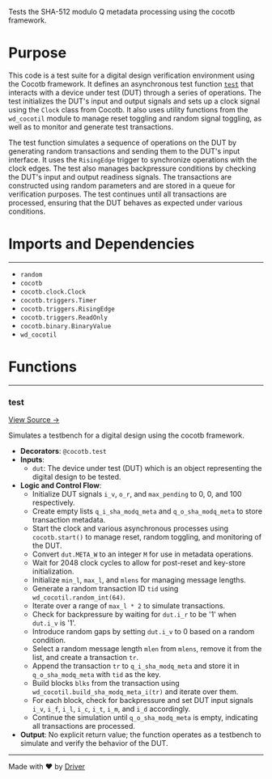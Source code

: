 <!--------------------------------------------------------------------------------->
<!-- IMPORTANT: This file is auto-generated by Driver (https://driver.ai). -------->
<!-- Manual edits may be overwritten on future commits. --------------------------->
<!--------------------------------------------------------------------------------->

Tests the SHA-512 modulo Q metadata processing using the cocotb framework.

# Purpose
This code is a test suite for a digital design verification environment using the Cocotb framework. It defines an asynchronous test function [`test`](<#test>) that interacts with a device under test (DUT) through a series of operations. The test initializes the DUT's input and output signals and sets up a clock signal using the `Clock` class from Cocotb. It also uses utility functions from the `wd_cocotil` module to manage reset toggling and random signal toggling, as well as to monitor and generate test transactions.

The test function simulates a sequence of operations on the DUT by generating random transactions and sending them to the DUT's input interface. It uses the `RisingEdge` trigger to synchronize operations with the clock edges. The test also manages backpressure conditions by checking the DUT's input and output readiness signals. The transactions are constructed using random parameters and are stored in a queue for verification purposes. The test continues until all transactions are processed, ensuring that the DUT behaves as expected under various conditions.
# Imports and Dependencies

---
- `random`
- `cocotb`
- `cocotb.clock.Clock`
- `cocotb.triggers.Timer`
- `cocotb.triggers.RisingEdge`
- `cocotb.triggers.ReadOnly`
- `cocotb.binary.BinaryValue`
- `wd_cocotil`


# Functions

---
### test<!-- {{#callable:firedancer/src/wiredancer/sim/sha512_modq_meta/test.test}} -->
[View Source →](<../../../../../../src/wiredancer/sim/sha512_modq_meta/test.py#L11>)

Simulates a testbench for a digital design using the cocotb framework.
- **Decorators**: `@cocotb.test`
- **Inputs**:
    - `dut`: The device under test (DUT) which is an object representing the digital design to be tested.
- **Logic and Control Flow**:
    - Initialize DUT signals `i_v`, `o_r`, and `max_pending` to 0, 0, and 100 respectively.
    - Create empty lists `q_i_sha_modq_meta` and `q_o_sha_modq_meta` to store transaction metadata.
    - Start the clock and various asynchronous processes using `cocotb.start()` to manage reset, random toggling, and monitoring of the DUT.
    - Convert `dut.META_W` to an integer `M` for use in metadata operations.
    - Wait for 2048 clock cycles to allow for post-reset and key-store initialization.
    - Initialize `min_l`, `max_l`, and `mlens` for managing message lengths.
    - Generate a random transaction ID `tid` using `wd_cocotil.random_int(64)`.
    - Iterate over a range of `max_l * 2` to simulate transactions.
    - Check for backpressure by waiting for `dut.i_r` to be '1' when `dut.i_v` is '1'.
    - Introduce random gaps by setting `dut.i_v` to 0 based on a random condition.
    - Select a random message length `mlen` from `mlens`, remove it from the list, and create a transaction `tr`.
    - Append the transaction `tr` to `q_i_sha_modq_meta` and store it in `q_o_sha_modq_meta` with `tid` as the key.
    - Build blocks `blks` from the transaction using `wd_cocotil.build_sha_modq_meta_i(tr)` and iterate over them.
    - For each block, check for backpressure and set DUT input signals `i_v`, `i_f`, `i_l`, `i_c`, `i_t`, `i_m`, and `i_d` accordingly.
    - Continue the simulation until `q_o_sha_modq_meta` is empty, indicating all transactions are processed.
- **Output**: No explicit return value; the function operates as a testbench to simulate and verify the behavior of the DUT.



---
Made with ❤️ by [Driver](https://www.driver.ai/)